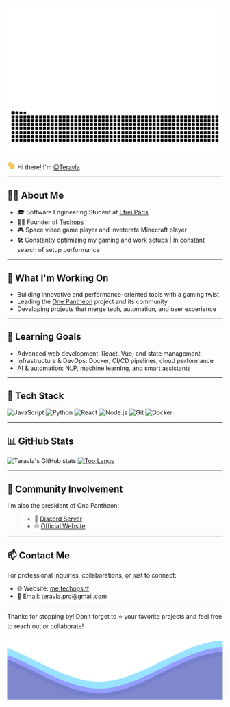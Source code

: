 ![Metrics](https://github.com/Teravla/Teravla/raw/main/metrics.classic.svg)
![SNAKE](https://github.com/Teravla/Teravla/raw/output/github-contribution-grid-snake-dark.svg)

<p><img src="./resources/hi.gif" width="20"> Hi there! I'm <a href="https://github.com/Teravla">@Teravla</a></p>

---

## 👨‍💻 About Me

- 🎓 Software Engineering Student at [Efrei Paris](https://www.efrei.fr/)
- 👨‍💼 Founder of [Techops](https://www.techops.tf)
- 🎮 Space video game player and inveterate Minecraft player
- 🛠️ Constantly optimizing my gaming and work setups | In constant search of setup performance

---

## 🚀 What I'm Working On

- Building innovative and performance-oriented tools with a gaming twist
- Leading the [One Pantheon](https://onepantheon.fr) project and its community
- Developing projects that merge tech, automation, and user experience

---

## 🌱 Learning Goals

- Advanced web development: React, Vue, and state management
- Infrastructure & DevOps: Docker, CI/CD pipelines, cloud performance
- AI & automation: NLP, machine learning, and smart assistants

---

## 🧰 Tech Stack

![JavaScript](https://img.shields.io/badge/JavaScript-F7DF1E?style=flat-square&logo=javascript&logoColor=black)
![Python](https://img.shields.io/badge/Python-3776AB?style=flat-square&logo=python&logoColor=white)
![React](https://img.shields.io/badge/React-20232A?style=flat-square&logo=react&logoColor=61DAFB)
![Node.js](https://img.shields.io/badge/Node.js-339933?style=flat-square&logo=node.js&logoColor=white)
![Git](https://img.shields.io/badge/Git-F05032?style=flat-square&logo=git&logoColor=white)
![Docker](https://img.shields.io/badge/Docker-2496ED?style=flat-square&logo=docker&logoColor=white)

---

## 📊 GitHub Stats

![Teravla's GitHub stats](https://github-readme-stats.vercel.app/api?username=Teravla&show_icons=true&theme=radical)
[![Top Langs](https://github-readme-stats.vercel.app/api/top-langs/?username=Teravla&layout=compact&theme=radical)](https://github.com/anuraghazra/github-readme-stats)

<!-- ![Harlok's WakaTime stats](https://github-readme-stats.vercel.app/api/wakatime?username=teravla&api_domain=wakapi.dev&bg_color=1A202C&title_color=2F855A&icon_color=2F855A&text_color=ffffff&custom_title=Wakapi%20Week%20Stats&layout=compact) -->

---

## 🤝 Community Involvement

I'm also the president of One Pantheon:

> - 💬 [Discord Server](https://discord.gg/rnQfXBnDZX)  
> - 🌐 [Official Website](https://onepantheon.fr)

---

## 📫 Contact Me

For professional inquiries, collaborations, or just to connect:

- 🌐 Website: [me.techops.tf](https://me.techops.tf)
- 📧 Email: [teravla.pro@gmail.com](mailto:teravla.pro@gmail.com)

---

Thanks for stopping by! Don’t forget to ⭐️ your favorite projects and feel free to reach out or collaborate!

<img src="./resources/waves.svg" width="100%" height="150">
